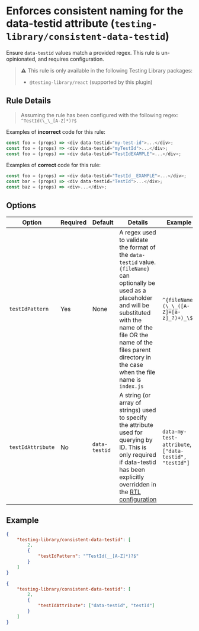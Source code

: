 # Enforces consistent naming for the data-testid attribute (`testing-library/consistent-data-testid`)

Ensure `data-testid` values match a provided regex. This rule is un-opinionated, and requires configuration.

> ⚠️ This rule is only available in the following Testing Library packages:
>
> - `@testing-library/react` (supported by this plugin)

## Rule Details

> Assuming the rule has been configured with the following regex: `^TestId(\_\_[A-Z]*)?$`

Examples of **incorrect** code for this rule:

```js
const foo = (props) => <div data-testid="my-test-id">...</div>;
const foo = (props) => <div data-testid="myTestId">...</div>;
const foo = (props) => <div data-testid="TestIdEXAMPLE">...</div>;
```

Examples of **correct** code for this rule:

```js
const foo = (props) => <div data-testid="TestId__EXAMPLE">...</div>;
const bar = (props) => <div data-testid="TestId">...</div>;
const baz = (props) => <div>...</div>;
```

## Options

| Option            | Required | Default       | Details                                                                                                                                                                                                                                                                       | Example                                               |
| ----------------- | -------- | ------------- | ----------------------------------------------------------------------------------------------------------------------------------------------------------------------------------------------------------------------------------------------------------------------------- | ----------------------------------------------------- |
| `testIdPattern`   | Yes      | None          | A regex used to validate the format of the `data-testid` value. `{fileName}` can optionally be used as a placeholder and will be substituted with the name of the file OR the name of the files parent directory in the case when the file name is `index.js`                 | `^{fileName}(\_\_([A-Z]+[a-z]_?)+)_\$`                |
| `testIdAttribute` | No       | `data-testid` | A string (or array of strings) used to specify the attribute used for querying by ID. This is only required if data-testid has been explicitly overridden in the [RTL configuration](https://testing-library.com/docs/dom-testing-library/api-queries#overriding-data-testid) | `data-my-test-attribute`, `["data-testid", "testId"]` |

## Example

```json
{
	"testing-library/consistent-data-testid": [
		2,
		{
			"testIdPattern": "^TestId(__[A-Z]*)?$"
		}
	]
}
```

```json
{
	"testing-library/consistent-data-testid": [
		2,
		{
			"testIdAttribute": ["data-testid", "testId"]
		}
	]
}
```
